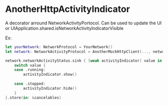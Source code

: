 # AnotherHttpActivityIndicator

A decorator arround NetworkActivityPortocol.
Can be used to update the UI or UIApplication.shared.isNetworkActivityIndicatorVisible  

 Ex:
 ```swift
 let yourNetwork: NetworkProtocol = YourNetwork()
 let network: NetworkActivityProtocol = AnotherMockHttpClient(..., network: yourNetwork)
 
 network.networkActivityStatus.sink { [weak activityIndicator] value in
     switch value {
     case .running:
         activityIndicator.show()
     
     case .stopped:
         activityIndicator.hide()
     }
 }.store(in: &cancelables)
```
